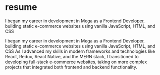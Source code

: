 # resume

I began my career in development in Mega as a Frontend Developer, building static e-commerce websites using vanilla JavaScript, HTML, and CSS

I began my career in development in Mega as a Frontend Developer, building static e-commerce websites using vanilla JavaScript, HTML, and CSS
As I advanced my skills in modern frameworks and technologies like React, Redux, React Native, and the MERN stack, I transitioned to developing full-stack e-commerce websites, taking on more complex projects that integrated both frontend and backend functionality.
